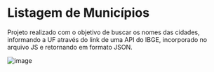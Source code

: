 # Listagem de Municípios

Projeto realizado com o objetivo de buscar os nomes das cidades, informando a UF através do link de uma API do IBGE, incorporado no arquivo JS e retornando em formato JSON.

![image](https://user-images.githubusercontent.com/88467676/194946309-e5db0679-878f-47d7-8f5c-891399ac7d1a.png)
